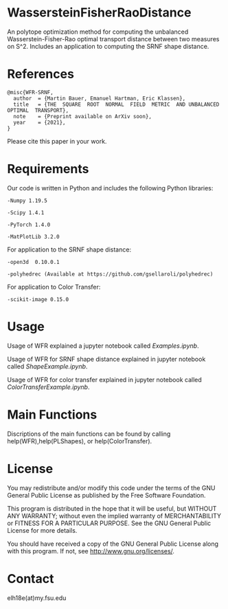 # WassersteinFisherRaoDistance
An polytope optimization method for computing the unbalanced Wasserstein-Fisher-Rao optimal transport distance between two measures on S^2. Includes an application to computing the SRNF shape distance.

# References

```
@misc{WFR-SRNF,
  author  = {Martin Bauer, Emanuel Hartman, Eric Klassen},
  title   = {THE  SQUARE  ROOT  NORMAL  FIELD  METRIC  AND UNBALANCED  OPTIMAL  TRANSPORT},
  note    = {Preprint available on ArXiv soon},
  year    = {2021},
}
```
Please cite this paper in your work.

# Requirements

Our code is written in Python and includes the following Python libraries:

    -Numpy 1.19.5

    -Scipy 1.4.1

    -PyTorch 1.4.0

    -MatPlotLib 3.2.0
  
  For application to the SRNF shape distance:
  
    -open3d  0.10.0.1
  
    -polyhedrec (Available at https://github.com/gsellaroli/polyhedrec)
  
  For application to Color Transfer:
  
    -scikit-image 0.15.0

# Usage

Usage of WFR explained a jupyter notebook called *Examples.ipynb*. 

Usage of WFR for SRNF shape distance explained in jupyter notebook called *ShapeExample.ipynb*. 

Usage of WFR for color transfer explained in jupyter notebook called *ColorTransferExample.ipynb*.

# Main Functions

Discriptions of the main functions can be found by calling help(WFR),help(PLShapes), or help(ColorTransfer).
        
# License

You may redistribute and/or modify this code under the terms of the GNU General Public License as published by the Free Software Foundation.

This program is distributed in the hope that it will be useful, but WITHOUT ANY WARRANTY; without even the implied warranty of MERCHANTABILITY or FITNESS FOR A PARTICULAR PURPOSE. See the GNU General Public License for more details.

You should have received a copy of the GNU General Public License along with this program. If not, see http://www.gnu.org/licenses/.

# Contact

elh18e(at)my.fsu.edu
